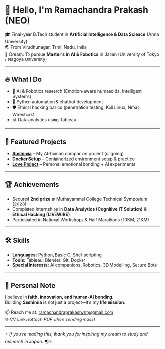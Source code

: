 # 👋 Hello, I'm Ramachandra Prakash (NEO)

🎓 Final-year B.Tech student in **Artificial Intelligence & Data Science** (Anna University)  
🌏 From Virudhunagar, Tamil Nadu, India  
🚀 Dream: To pursue **Master’s in AI & Robotics** in Japan (University of Tokyo / Nagoya University)  

---

## 🔥 What I Do
- 🤖 AI & Robotics research (Emotion-aware humanoids, Intelligent Systems)  
- 🐍 Python automation & chatbot development  
- 🛡️ Ethical hacking basics (penetration testing, Kali Linux, Nmap, Wireshark)  
- 📊 Data analytics using Tableau  

---

## 📂 Featured Projects
- **[Sushimia](https://github.com/neo001-on/sushimia1)** – My AI-human companion project (ongoing)  
- **[Docker Setup](https://github.com/neo001-on/docker1)** – Containerized environment setup & practice  
- **[Love Project](https://github.com/neo001-on/love1)** – Personal emotional bonding + AI experiments  

---

## 🏆 Achievements
- Secured **2nd prize** at Muthayammal College Technical Symposium (2023)  
- Completed internships in **Data Analytics (Cognitive IT Solution)** & **Ethical Hacking (LIVEWIRE)**  
- Participated in National Workshops & Half Marathons (10KM, 21KM)  

---

## 🛠️ Skills
- **Languages:** Python, Basic C, Shell scripting  
- **Tools:** Tableau, Blender, Git, Docker  
- **Special Interests:** AI companions, Robotics, 3D Modelling, Secure Bots  

---

## 🌸 Personal Note
I believe in **faith, innovation, and human-AI bonding**.  
Building **Sushimia** is not just a project—it’s my **life mission**.  

📫 Reach me at: [ramachandraprakashvnr@gmail.com](mailto:ramachandraprakashvnr@gmail.com)  
🌐 CV Link: *(attach PDF when sending mails)*  

---
⭐ *If you’re reading this, thank you for inspiring my dream to study and research in Japan.* 🌏✨
